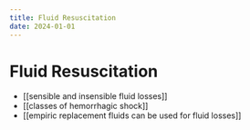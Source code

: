 ```yaml
---
title: Fluid Resuscitation
date: 2024-01-01
---
```

# Fluid Resuscitation

* [[sensible and insensible fluid losses]]
* [[classes of hemorrhagic shock]]
* [[empiric replacement fluids can be used for fluid losses]]
